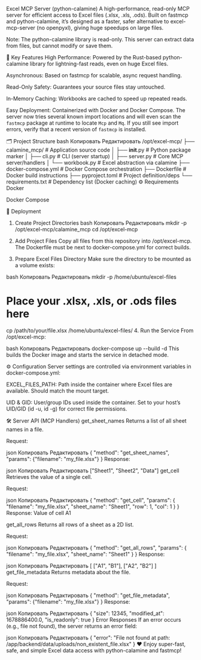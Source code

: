 Excel MCP Server (python-calamine)
A high-performance, read-only MCP server for efficient access to Excel files (.xlsx, .xls, .ods).
Built on fastmcp and python-calamine, it’s designed as a faster, safer alternative to excel-mcp-server (no openpyxl), giving huge speedups on large files.

Note:
The python-calamine library is read-only. This server can extract data from files, but cannot modify or save them.

🚀 Key Features
High Performance:
Powered by the Rust-based python-calamine library for lightning-fast reads, even on huge Excel files.

Asynchronous:
Based on fastmcp for scalable, async request handling.

Read-Only Safety:
Guarantees your source files stay untouched.

In-Memory Caching:
Workbooks are cached to speed up repeated reads.

Easy Deployment:
Containerized with Docker and Docker Compose.
The server now tries several known import locations and will even scan
the ``fastmcp`` package at runtime to locate ``Mcp`` and ``Mq``.  If you
still see import errors, verify that a recent version of ``fastmcp`` is
installed.

🗂 Project Structure
bash
Копировать
Редактировать
/opt/excel-mcp/
├── calamine_mcp/        # Application source code
│   ├── __init__.py      # Python package marker
│   ├── cli.py           # CLI (server startup)
│   ├── server.py        # Core MCP server/handlers
│   └── workbook.py      # Excel abstraction via calamine
├── docker-compose.yml   # Docker Compose orchestration
├── Dockerfile           # Docker build instructions
├── pyproject.toml       # Project definition/deps
└── requirements.txt     # Dependency list (Docker caching)
⚙️ Requirements
Docker

Docker Compose

🐳 Deployment
1. Create Project Directories
bash
Копировать
Редактировать
mkdir -p /opt/excel-mcp/calamine_mcp
cd /opt/excel-mcp
2. Add Project Files
Copy all files from this repository into /opt/excel-mcp.
The Dockerfile must be next to docker-compose.yml for correct builds.

3. Prepare Excel Files Directory
Make sure the directory to be mounted as a volume exists:

bash
Копировать
Редактировать
mkdir -p /home/ubuntu/excel-files
# Place your .xlsx, .xls, or .ods files here
cp /path/to/your/file.xlsx /home/ubuntu/excel-files/
4. Run the Service
From /opt/excel-mcp:

bash
Копировать
Редактировать
docker-compose up --build -d
This builds the Docker image and starts the service in detached mode.

⚙️ Configuration
Server settings are controlled via environment variables in docker-compose.yml:

EXCEL_FILES_PATH:
Path inside the container where Excel files are available. Should match the mount target.

UID & GID:
User/group IDs used inside the container. Set to your host’s UID/GID (id -u, id -g) for correct file permissions.

🛠 Server API (MCP Handlers)
get_sheet_names
Returns a list of all sheet names in a file.

Request:

json
Копировать
Редактировать
{ "method": "get_sheet_names", "params": {"filename": "my_file.xlsx"} }
Response:

json
Копировать
Редактировать
["Sheet1", "Sheet2", "Data"]
get_cell
Retrieves the value of a single cell.

Request:

json
Копировать
Редактировать
{
  "method": "get_cell",
  "params": {
    "filename": "my_file.xlsx",
    "sheet_name": "Sheet1",
    "row": 1,
    "col": 1
  }
}
Response:
Value of cell A1

get_all_rows
Returns all rows of a sheet as a 2D list.

Request:

json
Копировать
Редактировать
{
  "method": "get_all_rows",
  "params": {
    "filename": "my_file.xlsx",
    "sheet_name": "Sheet1"
  }
}
Response:

json
Копировать
Редактировать
[
  ["A1", "B1"],
  ["A2", "B2"]
]
get_file_metadata
Returns metadata about the file.

Request:

json
Копировать
Редактировать
{ "method": "get_file_metadata", "params": {"filename": "my_file.xlsx"} }
Response:

json
Копировать
Редактировать
{
  "size": 12345,
  "modified_at": 1678886400.0,
  "is_readonly": true
}
Error Responses
If an error occurs (e.g., file not found), the server returns an error field:

json
Копировать
Редактировать
{ "error": "File not found at path: /app/backend/data/uploads/non_existent_file.xlsx" }
❤️ Enjoy super-fast, safe, and simple Excel data access with python-calamine and fastmcp!
